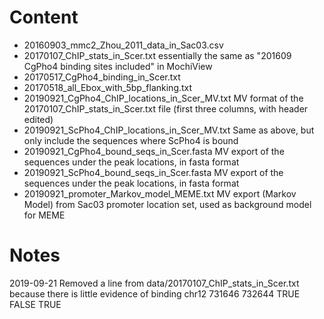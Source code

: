 # Content
* 20160903_mmc2_Zhou_2011_data_in_Sac03.csv
* 20170107_ChIP_stats_in_Scer.txt
    essentially the same as "201609 CgPho4 binding sites included" in MochiView
* 20170517_CgPho4_binding_in_Scer.txt
* 20170518_all_Ebox_with_5bp_flanking.txt
* 20190921_CgPho4_ChIP_locations_in_Scer_MV.txt
    MV format of the 20170107_ChIP_stats_in_Scer.txt file (first three columns, with header edited)
* 20190921_ScPho4_ChIP_locations_in_Scer_MV.txt
    Same as above, but only include the sequences where ScPho4 is bound
* 20190921_CgPho4_bound_seqs_in_Scer.fasta
    MV export of the sequences under the peak locations, in fasta format
* 20190921_ScPho4_bound_seqs_in_Scer.fasta
    MV export of the sequences under the peak locations, in fasta format
* 20190921_promoter_Markov_model_MEME.txt
    MV export (Markov Model) from Sac03 promoter location set, used as background model for MEME

# Notes
2019-09-21
Removed a line from data/20170107_ChIP_stats_in_Scer.txt because there is little evidence of binding
chr12	731646	732644	TRUE	FALSE	TRUE
